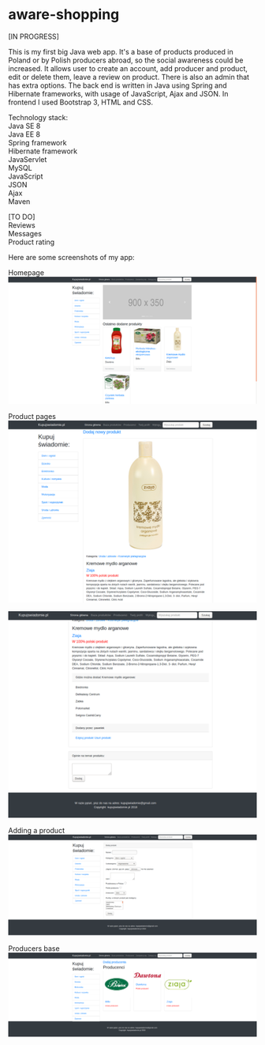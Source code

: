 # aware-shopping

[IN PROGRESS]<br />

This is my first big Java web app. It's a base of products produced in Poland or by Polish producers abroad, so the social
awareness could be increased. It allows user to create an account, add producer and product, edit or delete them, leave a review on product. There is also an admin that has extra options. The back end is written in Java using Spring and Hibernate frameworks, with usage of JavaScript, Ajax and JSON. In frontend I used Bootstrap 3, HTML and CSS. <br />

Technology stack:<br />
Java SE 8<br />
Java EE 8<br />
Spring framework<br />
Hibernate framework<br />
JavaServlet<br />
MySQL<br />
JavaScript<br />
JSON<br />
Ajax<br />
Maven<br />

[TO DO]<br />
Reviews<br />
Messages<br />
Product rating<br />

Here are some screenshots of my app:<br />

Homepage
![Alt text](demo/homepage.png?raw=true "Homepage")

Product pages
![Alt text](demo/product1.png?raw=true "Product page")

![Alt text](demo/product2.png?raw=true "Product page")

Adding a product
![Alt text](demo/addingproduct.png?raw=true "Add product form")

Producers base
![Alt text](demo/producers.png?raw=true "Producers")
